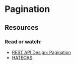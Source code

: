 # Pagination

## Resources

### Read or watch:

- [REST API Design: Pagination](https://intranet.aluswe.com/rltoken/VeL1Cbu_NVNND6WKJrECbg)
- [HATEOAS](https://intranet.aluswe.com/rltoken/Mqk-KBxLRtJaQuWZO-oeAQ)
